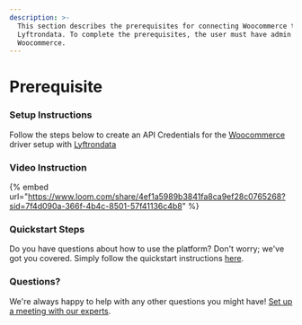 ```yaml
---
description: >-
  This section describes the prerequisites for connecting Woocommerce to
  Lyftrondata. To complete the prerequisites, the user must have admin access to
  Woocommerce.
---
```


# Prerequisite

### Setup Instructions

Follow the steps below to create an API Credentials for the [Woocommerce](https://www.lyftrondata.com/integration/commerce-analytics/woocommerce/) driver setup with [Lyftrondata](https://www.lyftrondata.com)

### Video Instruction

{% embed url="https://www.loom.com/share/4ef1a5989b3841fa8ca9ef28c0765268?sid=7f4d090a-366f-4b4c-8501-57f41136c4b8" %}

### Quickstart Steps

Do you have questions about how to use the platform? Don't worry; we've got you covered. Simply follow the quickstart instructions [here](./).

### Questions? <a href="#questions" id="questions"></a>

We're always happy to help with any other questions you might have! [Set up a meeting with our experts](https://www.lyftrondata.com/book-a-meeting/).
